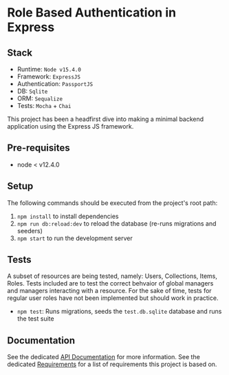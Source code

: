 # Role Based Authentication in Express

## Stack

- Runtime: `Node v15.4.0`
- Framework: `ExpressJS`
- Authentication: `PassportJS`
- DB: `Sqlite`
- ORM: `Sequalize`
- Tests: `Mocha` + `Chai`

This project has been a headfirst dive into making a minimal backend application using the Express JS framework.

## Pre-requisites

- node < v12.4.0

## Setup

The following commands should be executed from the project's root path:

1. `npm install` to install dependencies
2. `npm run db:reload:dev` to reload the database (re-runs migrations and seeders)
3. `npm start` to run the development server

## Tests

A subset of resources are being tested, namely: Users, Collections, Items, Roles. Tests included are to test the correct behvaior of global managers and managers interacting with a resource. For the sake of time, tests for regular user roles have not been implemented but should work in practice.

- `npm test`: Runs migrations, seeds the `test.db.sqlite` database and runs the test suite

## Documentation

See the dedicated [API Documentation](./documentation.md) for more information. See the dedicated [Requirements](./requirements.md) for a list of requirements this project is based on.
